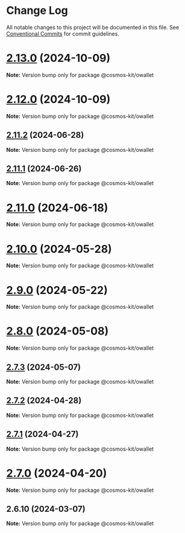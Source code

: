# Change Log

All notable changes to this project will be documented in this file.
See [Conventional Commits](https://conventionalcommits.org) for commit guidelines.

# [2.13.0](https://github.com/cosmology-tech/cosmos-kit/compare/@cosmos-kit/owallet@2.12.0...@cosmos-kit/owallet@2.13.0) (2024-10-09)

**Note:** Version bump only for package @cosmos-kit/owallet





# [2.12.0](https://github.com/cosmology-tech/cosmos-kit/compare/@cosmos-kit/owallet@2.11.2...@cosmos-kit/owallet@2.12.0) (2024-10-09)

**Note:** Version bump only for package @cosmos-kit/owallet





## [2.11.2](https://github.com/cosmology-tech/cosmos-kit/compare/@cosmos-kit/owallet@2.11.1...@cosmos-kit/owallet@2.11.2) (2024-06-28)

**Note:** Version bump only for package @cosmos-kit/owallet





## [2.11.1](https://github.com/cosmology-tech/cosmos-kit/compare/@cosmos-kit/owallet@2.11.0...@cosmos-kit/owallet@2.11.1) (2024-06-26)

**Note:** Version bump only for package @cosmos-kit/owallet





# [2.11.0](https://github.com/cosmology-tech/cosmos-kit/compare/@cosmos-kit/owallet@2.10.0...@cosmos-kit/owallet@2.11.0) (2024-06-18)

**Note:** Version bump only for package @cosmos-kit/owallet





# [2.10.0](https://github.com/cosmology-tech/cosmos-kit/compare/@cosmos-kit/owallet@2.9.0...@cosmos-kit/owallet@2.10.0) (2024-05-28)

**Note:** Version bump only for package @cosmos-kit/owallet





# [2.9.0](https://github.com/cosmology-tech/cosmos-kit/compare/@cosmos-kit/owallet@2.8.0...@cosmos-kit/owallet@2.9.0) (2024-05-22)

**Note:** Version bump only for package @cosmos-kit/owallet





# [2.8.0](https://github.com/cosmology-tech/cosmos-kit/compare/@cosmos-kit/owallet@2.7.3...@cosmos-kit/owallet@2.8.0) (2024-05-08)

**Note:** Version bump only for package @cosmos-kit/owallet





## [2.7.3](https://github.com/cosmology-tech/cosmos-kit/compare/@cosmos-kit/owallet@2.7.2...@cosmos-kit/owallet@2.7.3) (2024-05-07)

**Note:** Version bump only for package @cosmos-kit/owallet

## [2.7.2](https://github.com/cosmology-tech/cosmos-kit/compare/@cosmos-kit/owallet@2.7.1...@cosmos-kit/owallet@2.7.2) (2024-04-28)

**Note:** Version bump only for package @cosmos-kit/owallet

## [2.7.1](https://github.com/cosmology-tech/cosmos-kit/compare/@cosmos-kit/owallet@2.7.0...@cosmos-kit/owallet@2.7.1) (2024-04-27)

**Note:** Version bump only for package @cosmos-kit/owallet

# [2.7.0](https://github.com/cosmology-tech/cosmos-kit/compare/@cosmos-kit/owallet@2.6.10...@cosmos-kit/owallet@2.7.0) (2024-04-20)

**Note:** Version bump only for package @cosmos-kit/owallet

## 2.6.10 (2024-03-07)

**Note:** Version bump only for package @cosmos-kit/owallet
